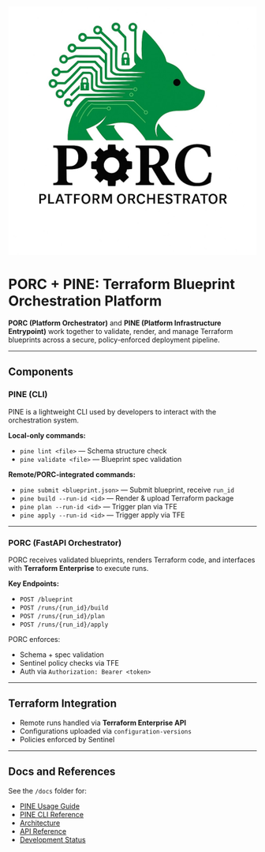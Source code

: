 ![PORC Logo](https://github.com/hyperfocus/porc/raw/main/logo.png)

# PORC + PINE: Terraform Blueprint Orchestration Platform

**PORC (Platform Orchestrator)** and **PINE (Platform Infrastructure Entrypoint)** work together to validate, render, and manage Terraform blueprints across a secure, policy-enforced deployment pipeline.

---

## Components

### PINE (CLI)
PINE is a lightweight CLI used by developers to interact with the orchestration system.

**Local-only commands:**
- `pine lint <file>` — Schema structure check
- `pine validate <file>` — Blueprint spec validation

**Remote/PORC-integrated commands:**
- `pine submit <blueprint.json>` — Submit blueprint, receive `run_id`
- `pine build --run-id <id>` — Render & upload Terraform package
- `pine plan --run-id <id>` — Trigger plan via TFE
- `pine apply --run-id <id>` — Trigger apply via TFE

---

### PORC (FastAPI Orchestrator)
PORC receives validated blueprints, renders Terraform code, and interfaces with **Terraform Enterprise** to execute runs.

**Key Endpoints:**
- `POST /blueprint`
- `POST /runs/{run_id}/build`
- `POST /runs/{run_id}/plan`
- `POST /runs/{run_id}/apply`

PORC enforces:
- Schema + spec validation
- Sentinel policy checks via TFE
- Auth via `Authorization: Bearer <token>`

---

## Terraform Integration

- Remote runs handled via **Terraform Enterprise API**
- Configurations uploaded via `configuration-versions`
- Policies enforced by Sentinel

---

## Docs and References

See the `/docs` folder for:
- [PINE Usage Guide](docs/PINE%20Usage%20Guide.md)
- [PINE CLI Reference](docs/PINE%20CLI%20Reference.md)
- [Architecture](https://hyperfocus.github.io/porc/docs/Architecture)
- [API Reference](https://hyperfocus.github.io/porc/docs/API)
- [Development Status](docs/Development%20Status.md)